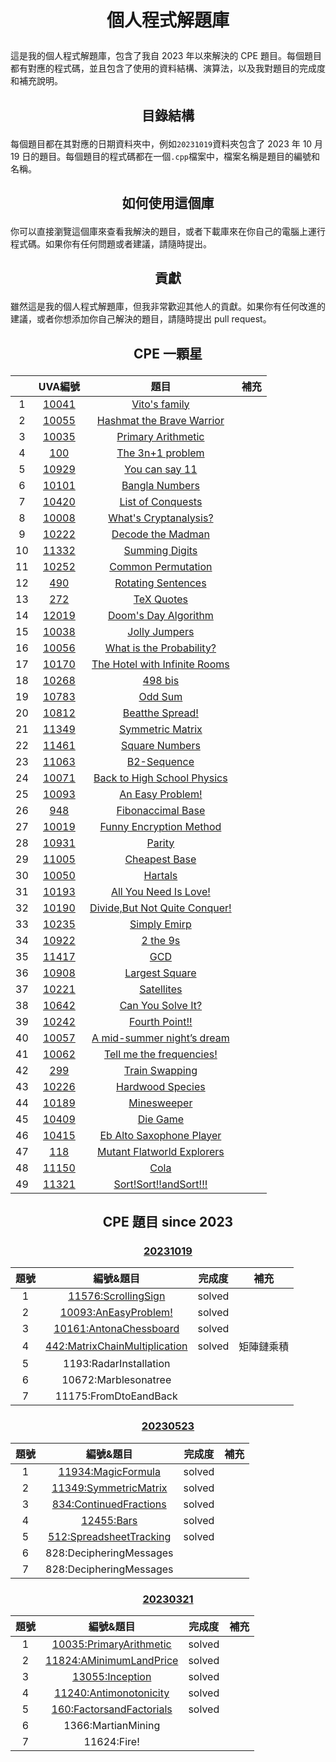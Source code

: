 # <p align="center">個人程式解題庫</p>
這是我的個人程式解題庫，包含了我自 2023 年以來解決的 CPE 題目。每個題目都有對應的程式碼，並且包含了使用的資料結構、演算法，以及我對題目的完成度和補充說明。

## <p align="center">目錄結構</p>

每個題目都在其對應的日期資料夾中，例如`20231019`資料夾包含了 2023 年 10 月 19 日的題目。每個題目的程式碼都在一個`.cpp`檔案中，檔案名稱是題目的編號和名稱。

## <p align="center">如何使用這個庫</p>

你可以直接瀏覽這個庫來查看我解決的題目，或者下載庫來在你自己的電腦上運行程式碼。如果你有任何問題或者建議，請隨時提出。

## <p align="center">貢獻</p>

雖然這是我的個人程式解題庫，但我非常歡迎其他人的貢獻。如果你有任何改進的建議，或者你想添加你自己解決的題目，請隨時提出 pull request。
## <p align="center">CPE 一顆星</p>
||UVA編號|題目|補充|
|:-:|:-:|:-:|:-:|
|1|[10041](https://onlinejudge.org/index.php?option=com_onlinejudge&Itemid=8&category=12&page=show_problem&problem=982)|[Vito's family](一星題/Vito_s_family.cpp)||
|2|[10055](https://onlinejudge.org/index.php?option=com_onlinejudge&Itemid=8&category=12&page=show_problem&problem=996)|[Hashmat the Brave Warrior](一星題/Hashmat_the_Brave_Warrior.cpp)||
|3|[10035](https://onlinejudge.org/index.php?option=com_onlinejudge&Itemid=8&category=12&page=show_problem&problem=976)|[Primary Arithmetic](一星題/Primary_Arithmetic.cpp)||
|4|[100](https://onlinejudge.org/index.php?option=com_onlinejudge&Itemid=8&category=3&page=show_problem&problem=36)|[The 3n+1 problem](一星題/The_3n_1_problem.cpp)|||
|5|[10929](https://onlinejudge.org/index.php?option=com_onlinejudge&Itemid=8&category=21&page=show_problem&problem=1870)|[You can say 11](一星題/You_can_say_11.cpp)|||
|6|[10101](https://onlinejudge.org/index.php?option=com_onlinejudge&Itemid=8&category=13&page=show_problem&problem=1042)|[Bangla Numbers](一星題/Bangla_Numbers.cpp)|||
|7|[10420](https://onlinejudge.org/index.php?option=com_onlinejudge&Itemid=8&category=16&page=show_problem&problem=1361)|[List of Conquests](一星題/List_of_Conquests.cpp)|||
|8|[10008](https://onlinejudge.org/index.php?option=com_onlinejudge&Itemid=8&category=12&page=show_problem&problem=949)|[What's Cryptanalysis?](一星題/What_s_Cryptanalysis.cpp)|||
|9|[10222](https://onlinejudge.org/index.php?option=com_onlinejudge&Itemid=8&category=14&page=show_problem&problem=1163)|[Decode the Madman](一星題/Decode_the_Mad_man.cpp)|||
|10|[11332](https://onlinejudge.org/index.php?option=com_onlinejudge&Itemid=8&category=25&page=show_problem&problem=2307)|[Summing Digits](一星題/Summing_Digits.cpp)|||
|11|[10252](https://onlinejudge.org/index.php?option=com_onlinejudge&Itemid=8&page=show_problem&problem=1193)|[Common Permutation](一星題/Common_Permutation.cpp)||||
|12|[490](https://onlinejudge.org/index.php?option=com_onlinejudge&Itemid=8&category=6&page=show_problem&problem=431)|[Rotating Sentences](一星題/Rotating_Sentences.cpp)||||
|13|[272](https://onlinejudge.org/index.php?option=com_onlinejudge&Itemid=8&category=4&page=show_problem&problem=208)|[TeX Quotes](一星題/TeX_Quotes.cpp)||||
|14|[12019](https://onlinejudge.org/index.php?option=com_onlinejudge&Itemid=8&category=242&page=show_problem&problem=3170)|[Doom's Day Algorithm](一星題/Doom_s_Day_Algorithm.cpp)||||
|15|[10038](https://onlinejudge.org/index.php?option=com_onlinejudge&Itemid=8&category=12&page=show_problem&problem=979)|[Jolly Jumpers](一星題/Jolly_Jumpers.cpp)||||
|16|[10056](https://onlinejudge.org/index.php?option=com_onlinejudge&Itemid=8&category=12&page=show_problem&problem=997)|[What is the Probability?](一星題/What_is_the_Probability.cpp)||||
|17|[10170](https://onlinejudge.org/index.php?option=com_onlinejudge&Itemid=8&category=13&page=show_problem&problem=1111)|[The Hotel with Infinite Rooms](一星題/The_Hotel_with_Infinite_Rooms.cpp)||||
|18|[10268](https://onlinejudge.org/index.php?option=com_onlinejudge&Itemid=8&category=14&page=show_problem&problem=1209)|[498 bis](一星題/498_bis.cpp)||||
|19|[10783](https://onlinejudge.org/index.php?option=com_onlinejudge&Itemid=8&category=19&page=show_problem&problem=1724)|[Odd Sum](一星題/Odd_Sum.cpp)||||
|20|[10812](https://onlinejudge.org/index.php?option=com_onlinejudge&Itemid=8&category=24&page=show_problem&problem=1753)|[Beatthe Spread!](一星題/Beat_the_Spread.cpp)||||
|21|[11349](https://onlinejudge.org/index.php?option=com_onlinejudge&Itemid=8&category=24&page=show_problem&problem=2324)|[Symmetric Matrix](一星題/Symmetric_Matrix.cpp)||||
|22|[11461](https://onlinejudge.org/index.php?option=com_onlinejudge&Itemid=8&category=24&page=show_problem&problem=2456)|[Square Numbers](一星題/Square_Numbers.cpp)||||
|23|[11063](https://onlinejudge.org/index.php?option=com_onlinejudge&Itemid=8&category=24&page=show_problem&problem=2004)|[B2-Sequence](一星題/B2_Sequence.cpp)||||
|24|[10071](https://onlinejudge.org/index.php?option=com_onlinejudge&Itemid=8&category=24&page=show_problem&problem=1012)|[Back to High School Physics](一星題/Back_to_High_School_Physics.cpp)||||
|25|[10093](https://onlinejudge.org/index.php?option=com_onlinejudge&Itemid=8&category=24&page=show_problem&problem=1034)|[An Easy Problem!](一星題/An_Easy_Problem.cpp)||||
|26|[948](https://onlinejudge.org/index.php?option=com_onlinejudge&Itemid=8&category=24&page=show_problem&problem=889)|[Fibonaccimal Base](一星題/Fibonaccimal_Base.cpp)||||
|27|[10019](https://onlinejudge.org/index.php?option=com_onlinejudge&Itemid=8&category=24&page=show_problem&problem=960)|[Funny Encryption Method](一星題/Funny_Encryption_Method.cpp)||||
|28|[10931](https://onlinejudge.org/index.php?option=com_onlinejudge&Itemid=8&category=24&page=show_problem&problem=1872)|[Parity](一星題/Parity.cpp)||||
|29|[11005](https://onlinejudge.org/index.php?option=com_onlinejudge&Itemid=8&category=24&page=show_problem&problem=1946)|[Cheapest Base](一星題/Cheapest_Base.cpp)||||
|30|[10050](https://onlinejudge.org/index.php?option=com_onlinejudge&Itemid=8&category=24&page=show_problem&problem=991)|[Hartals](一星題/Hartals.cpp)||||
|31|[10193](https://onlinejudge.org/index.php?option=com_onlinejudge&Itemid=8&category=24&page=show_problem&problem=1134)|[All You Need Is Love!](一星題/All_You_Need_Is_Love.cpp)||||
|32|[10190](https://onlinejudge.org/index.php?option=com_onlinejudge&Itemid=8&category=24&page=show_problem&problem=1131)|[Divide,But Not Quite Conquer!](一星題/Divide_But_Not_Quite_Conquer.cpp)||||
|33|[10235](https://onlinejudge.org/index.php?option=com_onlinejudge&Itemid=8&category=24&page=show_problem&problem=1176)|[Simply Emirp](一星題/Simply_Emirp.cpp)||||
|34|[10922](https://onlinejudge.org/index.php?option=com_onlinejudge&Itemid=8&category=24&page=show_problem&problem=1863)|[2 the 9s](一星題/2_the_9s.cpp)||||
|35|[11417](https://onlinejudge.org/index.php?option=com_onlinejudge&Itemid=8&category=24&page=show_problem&problem=2412)|[GCD](一星題/GCD.cpp)||||
|36|[10908](https://onlinejudge.org/index.php?option=com_onlinejudge&Itemid=8&category=24&page=show_problem&problem=1849)|[Largest Square](一星題/Largest_Squares.cpp)||||
|37|[10221](https://onlinejudge.org/index.php?option=com_onlinejudge&Itemid=8&category=24&page=show_problem&problem=1162)|[Satellites](一星題/Satellites.cpp)|||
|38|[10642](https://onlinejudge.org/index.php?option=com_onlinejudge&Itemid=8&category=24&page=show_problem&problem=1583)|[Can You Solve It?](一星題/Can_You_Solve_It.cpp)|||
|39|[10242](https://onlinejudge.org/index.php?option=com_onlinejudge&Itemid=8&category=24&page=show_problem&problem=1183)|[Fourth Point!!](一星題/Fourth_Point.cpp)|||
|40|[10057](https://onlinejudge.org/index.php?option=com_onlinejudge&Itemid=8&category=24&page=show_problem&problem=998)|[A mid-summer night’s dream](一星題/A_mid_summer_night_s_dream.cpp)|||
|41|[10062](https://onlinejudge.org/index.php?option=com_onlinejudge&Itemid=8&category=24&page=show_problem&problem=1003)|[Tell me the frequencies!](一星題/Tell_me_the_frequencies.cpp)|||
|42|[299](https://onlinejudge.org/index.php?option=com_onlinejudge&Itemid=8&category=24&page=show_problem&problem=235)|[Train Swapping](一星題/Train_Swapping.cpp)|||
|43|[10226](https://onlinejudge.org/index.php?option=com_onlinejudge&Itemid=8&category=24&page=show_problem&problem=1167)|[Hardwood Species](一星題/Hardwood_Species.cpp)|||
|44|[10189](https://onlinejudge.org/index.php?option=com_onlinejudge&Itemid=8&category=24&page=show_problem&problem=1130)|[Minesweeper](一星題/Minesweeper.cpp)|||
|45|[10409](https://onlinejudge.org/index.php?option=com_onlinejudge&Itemid=8&category=24&page=show_problem&problem=1350)|[Die Game](一星題/Die_Game.cpp)|||
|46|[10415](https://onlinejudge.org/index.php?option=com_onlinejudge&Itemid=8&category=24&page=show_problem&problem=1356)|[Eb Alto Saxophone Player](一星題/Eb_Alto_Saxophone_Player.cpp)|||
|47|[118](https://onlinejudge.org/index.php?option=com_onlinejudge&Itemid=8&category=24&page=show_problem&problem=54)|[Mutant Flatworld Explorers](一星題/Mutant_Flatworld_Explorers.cpp)|||
|48|[11150](https://onlinejudge.org/index.php?option=com_onlinejudge&Itemid=8&category=24&page=show_problem&problem=2091)|[Cola](一星題/Cola.cpp)|||
|49|[11321](https://onlinejudge.org/index.php?option=com_onlinejudge&Itemid=8&category=25&page=show_problem&problem=2296)|[Sort!Sort!!andSort!!!](一星題/Sort_Sort_andSort.cpp)|||
## <p align="center">CPE 題目 since 2023</p>
### <p align="center">[20231019](https://cpe.cse.nsysu.edu.tw/cpe/test_data/2023-10-17)</p>
|題號|編號&題目|完成度|補充|
|:--:|:------:|:---:|:--:|
|1|[11576:ScrollingSign](CPE/20231019CPE/11576Scrolling_Sign.cpp)|solved||
|2|[10093:AnEasyProblem!](一星題/An_Easy_Problem.cpp)|solved||
|3|[10161:AntonaChessboard](CPE/20231019CPE/10161Ant_on_a_Chessboard.cpp)|solved||
|4|[442:MatrixChainMultiplication](CPE/20231019CPE/442Matrix_Chain_Multiplication.cpp)|solved|矩陣鏈乘積|
|5|1193:RadarInstallation|||
|6|10672:Marblesonatree|||
|7|11175:FromDtoEandBack|||
### <p align="center">[20230523](https://cpe.cse.nsysu.edu.tw/cpe/test_data/2023-05-23)</p>
|題號|編號&題目|完成度|補充|
|:--:|:------:|:---:|:--:|
|1|[11934:MagicFormula](CPE/20230523CPE/11934Magic_Formula.cpp)|solved||
|2|[11349:SymmetricMatrix](一星題/Symmetric_Matrix.cpp)|solved||
|3|[834:ContinuedFractions](CPE/20230523CPE/834Continued_Fractions.cpp)|solved||
|4|[12455:Bars](CPE/20230523CPE/12455Bars.cpp)|solved||
|5|[512:SpreadsheetTracking](CPE/20230523CPE/512Spreadsheet_Tracking.cpp)|solved||
|6|828:DecipheringMessages|||
|7|828:DecipheringMessages|||
### <p align="center">[20230321](https://cpe.cse.nsysu.edu.tw/cpe/test_data/2023-03-21)</p>
|題號|編號&題目|完成度|補充|
|:--:|:------:|:---:|:--:|
|1|[10035:PrimaryArithmetic](一星題/Primary_Arithmetic.cpp)|solved||
|2|[11824:AMinimumLandPrice](CPE/20230321CPE/11824A_Minimum_Land_Price.cpp)|solved||
|3|[13055:Inception](CPE/20230321CPE/13055Inception.cpp)|solved||
|4|[11240:Antimonotonicity](CPE/20230321CPE/11240Antimonotonicity.cpp)|solved||
|5|[160:FactorsandFactorials](CPE/20230321CPE/60Factors_and_Factorials.cpp)|solved||
|6|1366:MartianMining|||
|7|11624:Fire!|||